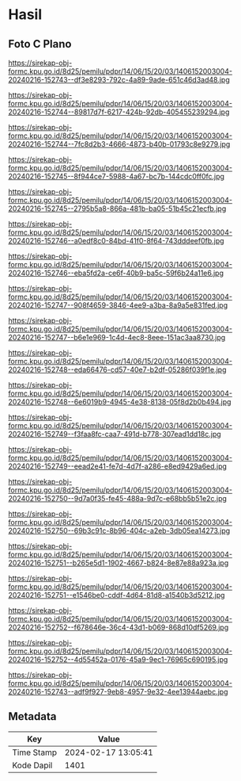 # Hasil

## Foto C Plano

https://sirekap-obj-formc.kpu.go.id/8d25/pemilu/pdpr/14/06/15/20/03/1406152003004-20240216-152743--df3e8293-792c-4a89-9ade-651c46d3ad48.jpg

https://sirekap-obj-formc.kpu.go.id/8d25/pemilu/pdpr/14/06/15/20/03/1406152003004-20240216-152744--89817d7f-6217-424b-92db-405455239294.jpg

https://sirekap-obj-formc.kpu.go.id/8d25/pemilu/pdpr/14/06/15/20/03/1406152003004-20240216-152744--7fc8d2b3-4666-4873-b40b-01793c8e9279.jpg

https://sirekap-obj-formc.kpu.go.id/8d25/pemilu/pdpr/14/06/15/20/03/1406152003004-20240216-152745--8f944ce7-5988-4a67-bc7b-144cdc0ff0fc.jpg

https://sirekap-obj-formc.kpu.go.id/8d25/pemilu/pdpr/14/06/15/20/03/1406152003004-20240216-152745--2795b5a8-866a-481b-ba05-51b45c21ecfb.jpg

https://sirekap-obj-formc.kpu.go.id/8d25/pemilu/pdpr/14/06/15/20/03/1406152003004-20240216-152746--a0edf8c0-84bd-41f0-8f64-743dddeef0fb.jpg

https://sirekap-obj-formc.kpu.go.id/8d25/pemilu/pdpr/14/06/15/20/03/1406152003004-20240216-152746--eba5fd2a-ce6f-40b9-ba5c-59f6b24a11e6.jpg

https://sirekap-obj-formc.kpu.go.id/8d25/pemilu/pdpr/14/06/15/20/03/1406152003004-20240216-152747--908f4659-3846-4ee9-a3ba-8a9a5e831fed.jpg

https://sirekap-obj-formc.kpu.go.id/8d25/pemilu/pdpr/14/06/15/20/03/1406152003004-20240216-152747--b6e1e969-1c4d-4ec8-8eee-151ac3aa8730.jpg

https://sirekap-obj-formc.kpu.go.id/8d25/pemilu/pdpr/14/06/15/20/03/1406152003004-20240216-152748--eda66476-cd57-40e7-b2df-05286f039f1e.jpg

https://sirekap-obj-formc.kpu.go.id/8d25/pemilu/pdpr/14/06/15/20/03/1406152003004-20240216-152748--6e6019b9-4945-4e38-8138-05f8d2b0b494.jpg

https://sirekap-obj-formc.kpu.go.id/8d25/pemilu/pdpr/14/06/15/20/03/1406152003004-20240216-152749--f3faa8fc-caa7-491d-b778-307ead1dd18c.jpg

https://sirekap-obj-formc.kpu.go.id/8d25/pemilu/pdpr/14/06/15/20/03/1406152003004-20240216-152749--eead2e41-fe7d-4d7f-a286-e8ed9429a6ed.jpg

https://sirekap-obj-formc.kpu.go.id/8d25/pemilu/pdpr/14/06/15/20/03/1406152003004-20240216-152750--9d7a0f35-fe45-488a-9d7c-e68bb5b51e2c.jpg

https://sirekap-obj-formc.kpu.go.id/8d25/pemilu/pdpr/14/06/15/20/03/1406152003004-20240216-152750--69b3c91c-8b96-404c-a2eb-3db05ea14273.jpg

https://sirekap-obj-formc.kpu.go.id/8d25/pemilu/pdpr/14/06/15/20/03/1406152003004-20240216-152751--b265e5d1-1902-4667-b824-8e87e88a923a.jpg

https://sirekap-obj-formc.kpu.go.id/8d25/pemilu/pdpr/14/06/15/20/03/1406152003004-20240216-152751--e1546be0-cddf-4d64-81d8-a1540b3d5212.jpg

https://sirekap-obj-formc.kpu.go.id/8d25/pemilu/pdpr/14/06/15/20/03/1406152003004-20240216-152752--f678646e-36c4-43d1-b069-868d10df5269.jpg

https://sirekap-obj-formc.kpu.go.id/8d25/pemilu/pdpr/14/06/15/20/03/1406152003004-20240216-152752--4d55452a-0176-45a9-9ec1-76965c690195.jpg

https://sirekap-obj-formc.kpu.go.id/8d25/pemilu/pdpr/14/06/15/20/03/1406152003004-20240216-152743--adf9f927-9eb8-4957-9e32-4ee13944aebc.jpg


## Metadata

| Key        | Value               |
| ---------- | ------------------- |
| Time Stamp | 2024-02-17 13:05:41 |
| Kode Dapil | 1401                |




